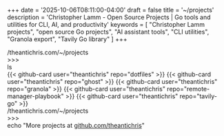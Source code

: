 +++
date = '2025-10-06T08:11:00-04:00'
draft = false
title = '~/projects'
description = 'Christopher Lamm - Open Source Projects | Go tools and utilities for CLI, AI, and productivity'
keywords = [
  "Christopher Lamm projects",
  "open source Go projects",
  "AI assistant tools",
  "CLI utilities",
  "Granola export",
  "Tavily Go library"
]
+++

<div class="terminal-prompt">/theantichris.com/~/projects</div>
<div class="prompt-symbol">>>> </div>ls

<div class="github-cards-grid">
  {{< github-card user="theantichris" repo="dotfiles" >}}
  {{< github-card user="theantichris" repo="ghost" >}}
  {{< github-card user="theantichris" repo="granola" >}}
  {{< github-card user="theantichris" repo="remote-manager-playbook" >}}
  {{< github-card user="theantichris" repo="tavily-go" >}}
</div>

<div class="terminal-prompt">/theantichris.com/~/projects</div>
<div class="prompt-symbol">>>> </div>echo "More projects at <a title="Christopher Lamm's Github projects" href="https://github.com/theantichris?tab=repositories">github.com/theantichris</a>"
